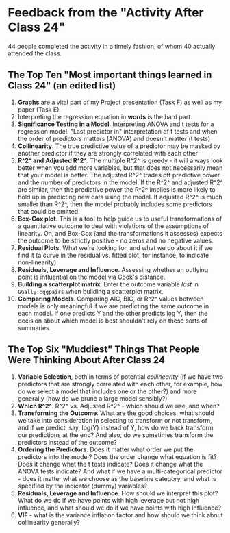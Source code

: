 # Feedback from the "Activity After Class 24"

44 people completed the activity in a timely fashion, of whom 40 actually attended the class.

## The Top Ten "Most important things learned in Class 24" (an edited list)

1. **Graphs** are a vital part of my Project presentation (Task F) as well as my paper (Task E).
2. Interpreting the regression equation in **words** is the hard part.
3. **Significance Testing in a Model**. Interpreting ANOVA and t tests for a regression model. "Last predictor in" interpretation of t tests and when the order of predictors matters (ANOVA) and doesn't matter (t tests)
4. **Collinearity**. The true predictive value of a predictor may be masked by another predictor if they are strongly correlated with each other
5. **R^2^ and Adjusted R^2^**. The multiple R^2^ is greedy - it will always look better when you add more variables, but that does not necessarily mean that your model is better. The adjusted R^2^ trades off predictive power and the number of predictors in the model. If the R^2^ and adjusted R^2^ are similar, then the predictive power the R^2^ implies is more likely to hold up in predicting new data using the model. If adjusted R^2^ is much smaller than R^2^, then the model probably includes some predictors that could be omitted.
6. **Box-Cox plot**. This is a tool to help guide us to useful transformations of a quantitative outcome to deal with violations of the assumptions of linearity. Oh, and Box-Cox (and the transformations it assesses) expects the outcome to be strictly positive - no zeros and no negative values.
7. **Residual Plots**. What we're looking for, and what we do about it if we find it (a curve in the residual vs. fitted plot, for instance, to indicate non-linearity)
8. **Residuals, Leverage and Influence**. Assessing whether an outlying point is influential on the model via Cook's distance.
9. **Building a scatterplot matrix**. Enter the outcome variable *last* in `GGally::ggpairs` when building a scatterplot matrix.
10. **Comparing Models**. Comparing AIC, BIC, or R^2^ values between models is only meaningful if we are predicting the same outcome in each model. If one predicts Y and the other predicts log Y, then the decision about which model is best shouldn't rely on these sorts of summaries.

## The Top Six "Muddiest" Things That People Were Thinking About After Class 24

1. **Variable Selection**, both in terms of potential *collinearity* (if we have two predictors that are strongly correlated with each other, for example, how do we select a model that includes one or the other?) and more generally (how do we prune a large model sensibly?)
2. **Which R^2^**. R^2^ vs. Adjusted R^2^ - which should we use, and when?
3. **Transforming the Outcome**. What are the good choices, what should we take into consideration in selecting to transform or not transform, and if we predict, say, log(Y) instead of Y, how do we back transform our predictions at the end? And also, do we sometimes transform the predictors instead of the outcome?
4. **Ordering the Predictors**. Does it matter what order we put the predictors into the model? Does the order change what equation is fit? Does it change what the t tests indicate? Does it change what the ANOVA tests indicate? And what if we have a multi-categorical predictor - does it matter what we choose as the baseline category, and what is specified by the indicator (dummy) variables?
5. **Residuals, Leverage and Influence**. How should we interpret this plot? What do we do if we have points with high leverage but not high influence, and what should we do if we have points with high influence?
6. **VIF** - what is the variance inflation factor and how should we think about collinearity generally?
